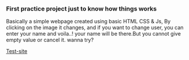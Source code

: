 ### First practice project just to know how things works

Basically a simple webpage created using basic HTML CSS & Js,
By clicking on the image it changes, and if you want to change user, you can enter your name and voila..! your name will be there.But you cannot give empty value or cancel it.
wanna try?

[Test-site](./testsite/index.html)
